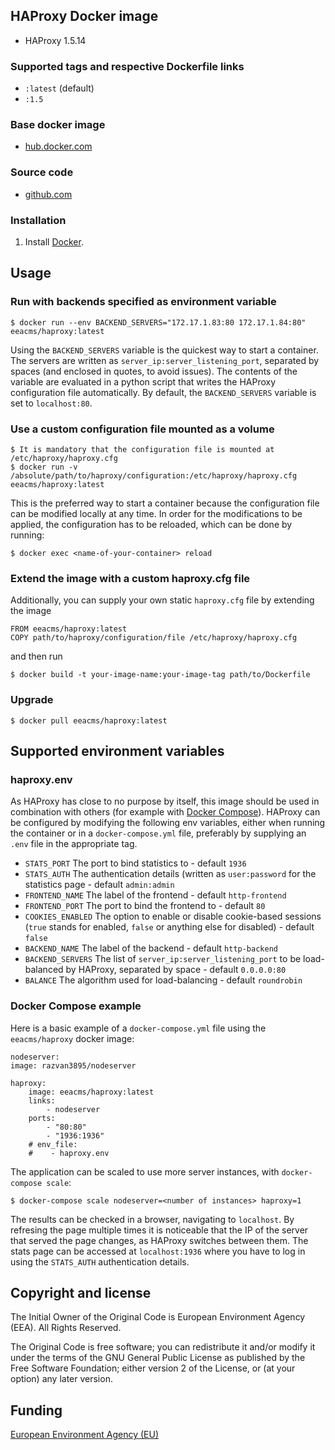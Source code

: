 ## HAProxy Docker image

 - HAProxy 1.5.14

### Supported tags and respective Dockerfile links

  -  `:latest` (default)
  -  `:1.5`

### Base docker image

 - [hub.docker.com](https://registry.hub.docker.com/u/eeacms/haproxy)


### Source code

  - [github.com](http://github.com/eea/eea.docker.haproxy)


### Installation

1. Install [Docker](https://www.docker.com/).

## Usage


### Run with backends specified as environment variable

    $ docker run --env BACKEND_SERVERS="172.17.1.83:80 172.17.1.84:80" eeacms/haproxy:latest

Using the `BACKEND_SERVERS` variable is the quickest way to start a container. The servers are written as `server_ip:server_listening_port`, separated by spaces (and enclosed in quotes, to avoid issues). The contents of the variable are evaluated in a python script that writes the HAProxy configuration file automatically. By default, the `BACKEND_SERVERS` variable is set to `localhost:80`.


### Use a custom configuration file mounted as a volume 

    $ It is mandatory that the configuration file is mounted at /etc/haproxy/haproxy.cfg
    $ docker run -v /absolute/path/to/haproxy/configuration:/etc/haproxy/haproxy.cfg eeacms/haproxy:latest

This is the preferred way to start a container because the configuration file can be modified locally at any time. In order for the modifications to be applied, the configuration has to be reloaded, which can be done by running:

    $ docker exec <name-of-your-container> reload


### Extend the image with a custom haproxy.cfg file

Additionally, you can supply your own static `haproxy.cfg` file by extending the image

    FROM eeacms/haproxy:latest
    COPY path/to/haproxy/configuration/file /etc/haproxy/haproxy.cfg

and then run

    $ docker build -t your-image-name:your-image-tag path/to/Dockerfile


### Upgrade

    $ docker pull eeacms/haproxy:latest

## Supported environment variables ##

### haproxy.env ###

  As HAProxy has close to no purpose by itself, this image should be used in combination with others (for example with [Docker Compose](https://docs.docker.com/compose/)). HAProxy can be configured by modifying the following env variables, either when running the container or in a `docker-compose.yml` file, preferably by supplying an `.env` file in the appropriate tag.

  * `STATS_PORT` The port to bind statistics to - default `1936`
  * `STATS_AUTH` The authentication details (written as `user:password` for the statistics page - default `admin:admin`
  * `FRONTEND_NAME` The label of the frontend - default `http-frontend`
  * `FRONTEND_PORT` The port to bind the frontend to - default `80`
  * `COOKIES_ENABLED` The option to enable or disable cookie-based sessions (`true` stands for enabled, `false` or anything else for disabled) - default `false`
  * `BACKEND_NAME` The label of the backend - default `http-backend`
  * `BACKEND_SERVERS` The list of `server_ip:server_listening_port` to be load-balanced by HAProxy, separated by space - default `0.0.0.0:80`
  * `BALANCE` The algorithm used for load-balancing - default `roundrobin`

### Docker Compose example
Here is a basic example of a `docker-compose.yml` file using the `eeacms/haproxy` docker image:

    nodeserver:
    image: razvan3895/nodeserver

    haproxy:
        image: eeacms/haproxy:latest
        links:
            - nodeserver
        ports:
            - "80:80"
            - "1936:1936"
        # env_file:
        #    - haproxy.env


The application can be scaled to use more server instances, with `docker-compose scale`:

    $ docker-compose scale nodeserver=<number of instances> haproxy=1

The results can be checked in a browser, navigating to `localhost`. By refresing the page multiple times it is noticeable that the IP of the server that served the page changes, as HAProxy switches between them. The stats page can be accessed at `localhost:1936` where you have to log in using the `STATS_AUTH` authentication details.

## Copyright and license

The Initial Owner of the Original Code is European Environment Agency (EEA).
All Rights Reserved.

The Original Code is free software;
you can redistribute it and/or modify it under the terms of the GNU
General Public License as published by the Free Software Foundation;
either version 2 of the License, or (at your option) any later
version.


## Funding

[European Environment Agency (EU)](http://eea.europa.eu)
